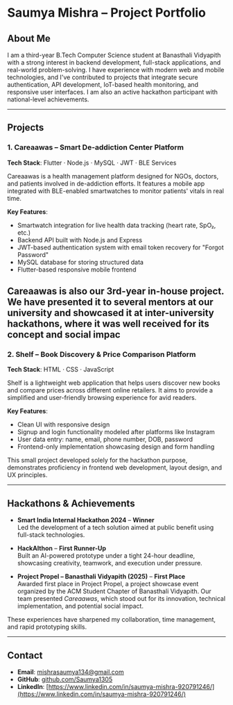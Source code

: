 # Saumya Mishra – Project Portfolio

## About Me

I am a third-year B.Tech Computer Science student at Banasthali Vidyapith with a strong interest in backend development, full-stack applications, and real-world problem-solving. I have experience with modern web and mobile technologies, and I've contributed to projects that integrate secure authentication, API development, IoT-based health monitoring, and responsive user interfaces. I am also an active hackathon participant with national-level achievements.

---

## Projects

### 1. Careaawas – Smart De-addiction Center Platform  
**Tech Stack**: Flutter · Node.js · MySQL · JWT · BLE Services  

Careaawas is a health management platform designed for NGOs, doctors, and patients involved in de-addiction efforts. It features a mobile app integrated with BLE-enabled smartwatches to monitor patients' vitals in real time.

**Key Features**:
- Smartwatch integration for live health data tracking (heart rate, SpO₂, etc.)
- Backend API built with Node.js and Express
- JWT-based authentication system with email token recovery for "Forgot Password"
- MySQL database for storing structured data
- Flutter-based responsive mobile frontend

Careaawas is also our 3rd-year in-house project. We have presented it to several mentors at our university and showcased it at inter-university hackathons, where it was well received for its concept and social impac
---

### 2. Shelf – Book Discovery & Price Comparison Platform  
**Tech Stack**: HTML · CSS · JavaScript  

Shelf is a lightweight web application that helps users discover new books and compare prices across different online retailers. It aims to provide a simplified and user-friendly browsing experience for avid readers.

**Key Features**:
- Clean UI with responsive design
- Signup and login functionality modeled after platforms like Instagram
- User data entry: name, email, phone number, DOB, password
- Frontend-only implementation showcasing design and form handling

This small project developed solely for the hackathon purpose, demonstrates proficiency in frontend web development, layout design, and UX principles.

---

## Hackathons & Achievements

- **Smart India Internal Hackathon 2024** – **Winner**  
  Led the development of a tech solution aimed at public benefit using full-stack technologies.

- **HackAIthon** – **First Runner-Up**  
  Built an AI-powered prototype under a tight 24-hour deadline, showcasing creativity, teamwork, and execution under pressure.

- **Project Propel – Banasthali Vidyapith (2025)** – **First Place**  
  Awarded first place in Project Propel, a project showcase event organized by the ACM Student Chapter of Banasthali 
  Vidyapith. Our team presented *Careaawas*, which stood out for its innovation, technical implementation, and potential 
  social impact.


These experiences have sharpened my collaboration, time management, and rapid prototyping skills.

---

## Contact

- **Email**: mishrasaumya134@gmail.com  
- **GitHub**: [github.com/Saumya1305](https://github.com/Saumya1305)  
- **LinkedIn**: [https://www.linkedin.com/in/saumya-mishra-920791246/](https://www.linkedin.com/in/saumya-mishra-920791246/)

